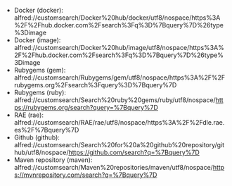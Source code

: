 * Docker (docker): alfred://customsearch/Docker%20hub/docker/utf8/nospace/https%3A%2F%2Fhub.docker.com%2Fsearch%3Fq%3D%7Bquery%7D%26type%3Dimage
* Docker (image): alfred://customsearch/Docker%20hub/image/utf8/nospace/https%3A%2F%2Fhub.docker.com%2Fsearch%3Fq%3D%7Bquery%7D%26type%3Dimage
* Rubygems (gem): alfred://customsearch/Rubygems/gem/utf8/nospace/https%3A%2F%2Frubygems.org%2Fsearch%3Fquery%3D%7Bquery%7D
* Rubygems (ruby): alfred://customsearch/Search%20ruby%20gems/ruby/utf8/nospace/https://rubygems.org/search?query=%7Bquery%7D
* RAE (rae): alfred://customsearch/RAE/rae/utf8/nospace/https%3A%2F%2Fdle.rae.es%2F%7Bquery%7D
* Github (github): alfred://customsearch/Search%20for%20a%20github%20repository/github/utf8/nospace/https://github.com/search?q=%7Bquery%7D
* Maven repository (maven): alfred://customsearch/Maven%20repositories/maven/utf8/nospace/https://mvnrepository.com/search?q=%7Bquery%7D
